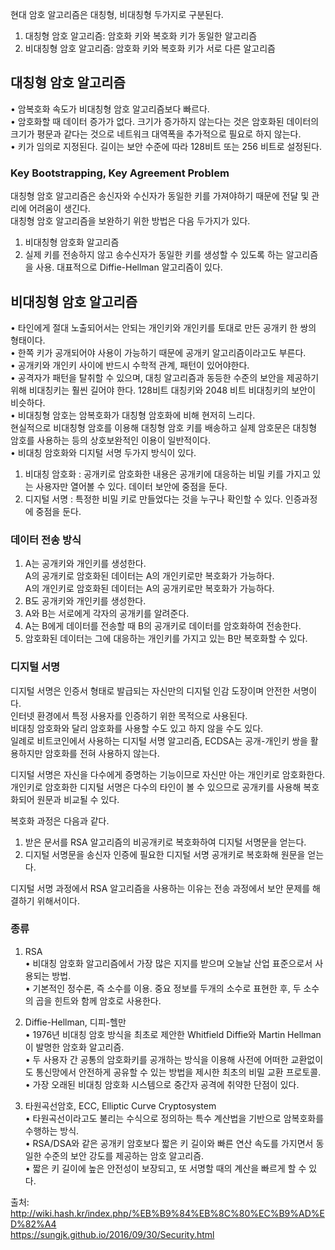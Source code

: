 현대 암호 알고리즘은 대칭형, 비대칭형 두가지로 구분된다.  
1. 대칭형 암호 알고리즘: 암호화 키와 복호화 키가 동일한 알고리즘  
2. 비대칭형 암호 알고리즘: 암호화 키와 복호화 키가 서로 다른 알고리즘  
  
  
  
## 대칭형 암호 알고리즘  
• 암복호화 속도가 비대칭형 암호 알고리즘보다 빠르다.  
• 암호화할 때 데이터 증가가 없다. 크기가 증가하지 않는다는 것은 암호화된 데이터의 크기가 평문과 같다는 것으로 네트워크 대역폭을 추가적으로 필요로 하지 않는다.  
• 키가 임의로 지정된다. 길이는 보안 수준에 따라 128비트 또는 256 비트로 설정된다.  
  
  
### Key Bootstrapping, Key Agreement Problem  
대칭형 암호 알고리즘은 송신자와 수신자가 동일한 키를 가져야하기 때문에 전달 및 관리에 어려움이 생긴다.  
대칭형 암호 알고리즘을 보완하기 위한 방법은 다음 두가지가 있다.  
1. 비대칭형 암호화 알고리즘  
2. 실제 키를 전송하지 않고 송수신자가 동일한 키를 생성할 수 있도록 하는 알고리즘을 사용. 대표적으로 Diffie-Hellman 알고리즘이 있다.  
  
  
  
## 비대칭형 암호 알고리즘  
• 타인에게 절대 노출되어서는 안되는 개인키와 개인키를 토대로 만든 공개키 한 쌍의 형태이다.  
• 한쪽 키가 공개되어야 사용이 가능하기 때문에 공개키 알고리즘이라고도 부른다.  
• 공개키와 개인키 사이에 반드시 수학적 관계, 패턴이 있어야한다.  
• 공격자가 패턴을 탈취할 수 있으며, 대칭 알고리즘과 동등한 수준의 보안을 제공하기 위해 비대칭키는 훨씬 길어야 한다. 128비트 대칭키와 2048 비트 비대칭키의 보안이 비슷하다.  
• 비대칭형 암호는 암복호화가 대칭형 암호화에 비해 현저히 느리다.  
현실적으로 비대칭형 암호를 이용해 대칭형 암호 키를 배송하고 실제 암호문은 대칭형 암호를 사용하는 등의 상호보완적인 이용이 일반적이다.  
• 비대칭 암호화와 디지털 서명 두가지 방식이 있다.  
1. 비대칭 암호화 : 공개키로 암호화한 내용은 공개키에 대응하는 비밀 키를 가지고 있는 사용자만 열어볼 수 있다. 데이터 보안에 중점을 둔다.  
2. 디지털 서명 : 특정한 비밀 키로 만들었다는 것을 누구나 확인할 수 있다. 인증과정에 중점을 둔다.  
  
  
### 데이터 전송 방식  
1. A는 공개키와 개인키를 생성한다.  
A의 공개키로 암호화된 데이터는 A의 개인키로만 복호화가 가능하다.  
A의 개인키로 암호화된 데이터는 A의 공개키로만 복호화가 가능하다.  
2. B도 공개키와 개인키를 생성한다.  
3. A와 B는 서로에게 각자의 공개키를 알려준다.  
4. A는 B에게 데이터를 전송할 때 B의 공개키로 데이터를 암호화하여 전송한다.  
5. 암호화된 데이터는 그에 대응하는 개인키를 가지고 있는 B만 복호화할 수 있다.  

### 디지털 서명  
디지털 서명은 인증서 형태로 발급되는 자신만의 디지털 인감 도장이며 안전한 서명이다.  
인터넷 환경에서 특정 사용자를 인증하기 위한 목적으로 사용된다.  
비대칭 암호화와 달리 암호화를 사용할 수도 있고 하지 않을 수도 있다.  
일례로 비트코인에서 사용하는 디지털 서명 알고리즘, ECDSA는 공개-개인키 쌍을 활용하지만 암호화를 전혀 사용하지 않는다.  
  
디지털 서명은 자신을 다수에게 증명하는 기능이므로 자신만 아는 개인키로 암호화한다.  
개인키로 암호화한 디지털 서명은 다수의 타인이 볼 수 있으므로 공개키를 사용해 복호화되어 원문과 비교될 수 있다.  
  
복호화 과정은 다음과 같다.  
1. 받은 문서를 RSA 알고리즘의 비공개키로 복호화하여 디지털 서명문을 얻는다.  
2. 디지털 서명문을 송신자 인증에 필요한 디지털 서명 공개키로 복호화해 원문을 얻는다.  

디지털 서명 과정에서 RSA 알고리즘을 사용하는 이유는 전송 과정에서 보안 문제를 해결하기 위해서이다.  
  
### 종류  
1. RSA  
• 비대칭 암호화 알고리즘에서 가장 많은 지지를 받으며 오늘날 산업 표준으로서 사용되는 방법.  
• 기본적인 정수론, 즉 소수를 이용. 중요 정보를 두개의 소수로 표현한 후, 두 소수의 곱을 힌트와 함께 암호로 사용한다.  

2. Diffie-Hellman, 디피-헬만  
• 1976년 비대칭 암호 방식을 최초로 제안한 Whitfield Diffie와 Martin Hellman이 발명한 암호화 알고리즘.  
• 두 사용자 간 공통의 암호화키를 공개하는 방식을 이용해 사전에 어떠한 교환없이도 통신망에서 안전하게 공유할 수 있는 방법을 제시한 최초의 비밀 교환 프로토콜.  
• 가장 오래된 비대칭 암호화 시스템으로 중간자 공격에 취약한 단점이 있다.  

3. 타원곡선암호, ECC, Elliptic Curve Cryptosystem  
• 타원곡선이라고도 불리는 수식으로 정의하는 특수 계산법을 기반으로 암복호화를 수행하는 방식.  
• RSA/DSA와 같은 공개키 암호보다 짧은 키 길이와 빠른 연산 속도를 가지면서 동일한 수준의 보안 강도를 제공하는 암호 알고리즘.  
• 짧은 키 길이에 높은 안전성이 보장되고, 또 서명할 때의 계산을 빠르게 할 수 있다.  
  
  
  
출처:  
http://wiki.hash.kr/index.php/%EB%B9%84%EB%8C%80%EC%B9%AD%ED%82%A4  
https://sungjk.github.io/2016/09/30/Security.html  